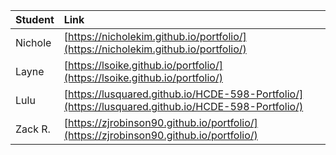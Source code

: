 | Student | Link |
| :--- | :--- |
| Nichole | [https://nicholekim.github.io/portfolio/](https://nicholekim.github.io/portfolio/) |
| Layne | [https://lsoike.github.io/portfolio/](https://lsoike.github.io/portfolio/) |
| Lulu | [https://lusquared.github.io/HCDE-598-Portfolio/](https://lusquared.github.io/HCDE-598-Portfolio/) |
| Zack R. | [https://zjrobinson90.github.io/portfolio/](https://zjrobinson90.github.io/portfolio/) |

